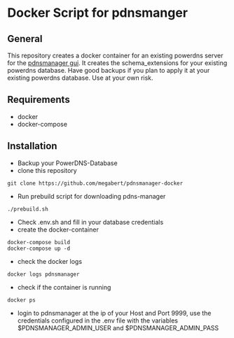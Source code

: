# Docker Script for pdnsmanger

## General

This repository creates a docker container for an existing powerdns server for the [pdnsmanager gui](https://github.com/loewexy/pdnsmanager). It creates the schema_extensions for your
existing powerdns database. Have good backups if you plan to apply it at your existing powerdns database. Use at your
own risk.

## Requirements

- docker
- docker-compose

## Installation

- Backup your PowerDNS-Database
- clone this repository 

```git clone https://github.com/megabert/pdnsmanager-docker```

- Run prebuild script for downloading pdns-manager

```./prebuild.sh```

- Check .env.sh and fill in your database credentials
- create the docker-container 

```
docker-compose build
docker-compose up -d
```

- check the docker logs

```
docker logs pdnsmanager
```

- check if the container is running

```
docker ps
```

- login to pdnsmanager at the ip of your Host and Port 9999, use the credentials configured in the .env file with the variables $PDNSMANAGER_ADMIN_USER and $PDNSMANAGER_ADMIN_PASS
